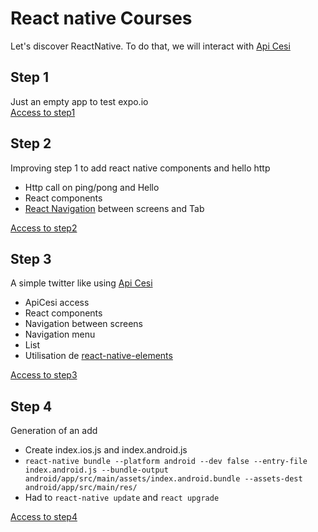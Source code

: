 # React native Courses
Let's discover ReactNative.
To do that, we will interact with  [Api Cesi](https://github.com/StephaneC/ApiCesi/)

## Step 1
Just an empty app to test expo.io  
[Access to step1](https://github.com/StephaneC/ReactNativeCourses/tree/master/step1/)

## Step 2
Improving step 1 to add react native components and hello http
 * Http call on ping/pong and Hello
 * React components 
 * [React Navigation](http://reactnavigation.org) between screens and Tab

[Access to step2](https://github.com/StephaneC/ReactNativeCourses/tree/master/step2/)

## Step 3
A simple twitter like using [Api Cesi](https://github.com/StephaneC/ApiCesi/)
 * ApiCesi access 
 * React components 
 * Navigation between screens
 * Navigation menu
 * List 
 * Utilisation de [react-native-elements](https://react-native-training.github.io/react-native-elements/)

[Access to step3](https://github.com/StephaneC/ReactNativeCourses/tree/master/step3/)

## Step 4
Generation of an add
 * Create index.ios.js and index.android.js
 * `react-native bundle --platform android --dev false --entry-file index.android.js --bundle-output android/app/src/main/assets/index.android.bundle --assets-dest android/app/src/main/res/`
* <Issue> Had to `react-native update` and `react upgrade`  

[Access to step4](https://github.com/StephaneC/ReactNativeCourses/tree/master/step4/)
